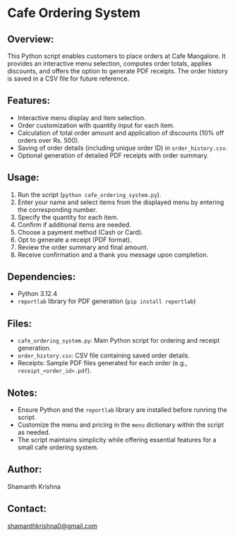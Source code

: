 # Cafe Ordering System

## Overview:
This Python script enables customers to place orders at Cafe Mangalore. It provides an interactive menu selection, computes order totals, applies discounts, and offers the option to generate PDF receipts. The order history is saved in a CSV file for future reference.

## Features:
- Interactive menu display and item selection.
- Order customization with quantity input for each item.
- Calculation of total order amount and application of discounts (10% off orders over Rs. 500).
- Saving of order details (including unique order ID) in `order_history.csv`.
- Optional generation of detailed PDF receipts with order summary.

## Usage:
1. Run the script (`python cafe_ordering_system.py`).
2. Enter your name and select items from the displayed menu by entering the corresponding number.
3. Specify the quantity for each item.
4. Confirm if additional items are needed.
5. Choose a payment method (Cash or Card).
6. Opt to generate a receipt (PDF format).
7. Review the order summary and final amount.
8. Receive confirmation and a thank you message upon completion.

## Dependencies:
- Python 3.12.4
- `reportlab` library for PDF generation (`pip install reportlab`)

## Files:
- `cafe_ordering_system.py`: Main Python script for ordering and receipt generation.
- `order_history.csv`: CSV file containing saved order details.
- Receipts: Sample PDF files generated for each order (e.g., `receipt_<order_id>.pdf`).

## Notes:
- Ensure Python and the `reportlab` library are installed before running the script.
- Customize the menu and pricing in the `menu` dictionary within the script as needed.
- The script maintains simplicity while offering essential features for a small cafe ordering system.

## Author:
Shamanth Krishna

## Contact:
shamanthkrishna0@gmail.com
